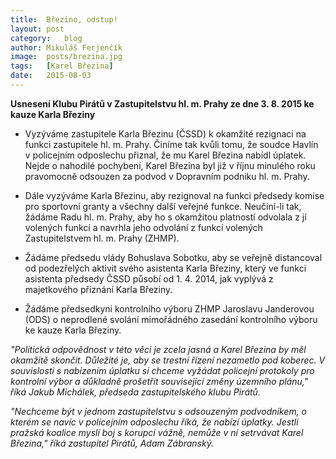 ```yaml
---
title:	Březino, odstup!
layout:	post
category:	blog
author:	Mikuláš Ferjenčík
image:	posts/brezina.jpg
tags:	[Karel Březina]
date:	2015-08-03
---
```


**Usnesení Klubu Pirátů v Zastupitelstvu hl. m. Prahy ze dne 3. 8. 2015 ke kauze Karla Březiny**

* Vyzýváme zastupitele Karla Březinu (ČSSD) k okamžité rezignaci na funkci zastupitele hl. m. Prahy. Činíme tak kvůli tomu, že soudce Havlín v policejním odposlechu přiznal, že mu Karel Březina nabídl úplatek. Nejde o nahodilé pochybení, Karel Březina byl již v říjnu minulého roku pravomocně odsouzen za podvod v Dopravním podniku hl. m. Prahy. 

* Dále vyzýváme Karla Březinu, aby rezignoval na funkci předsedy komise pro sportovní granty a všechny další veřejné funkce. Neučiní-li tak, žádáme Radu hl. m. Prahy, aby ho s okamžitou platností odvolala z jí volených funkcí a navrhla jeho odvolání z funkcí volených Zastupitelstvem hl. m. Prahy (ZHMP).

* Žádáme předsedu vlády Bohuslava Sobotku, aby se veřejně distancoval od podezřelých aktivit svého asistenta Karla Březiny, který ve funkci asistenta předsedy ČSSD působí od 1. 4. 2014, jak vyplývá z majetkového přiznání Karla Březiny. 

* Žádáme předsedkyni kontrolního výboru ZHMP Jaroslavu Janderovou (ODS) o neprodlené svolání mimořádného zasedání kontrolního výboru ke kauze Karla Březiny.

*"Politická odpovědnost v této věci je zcela jasná a Karel Březina by měl okamžitě skončit. Důležité je, aby se trestní řízení nezametlo pod koberec. V souvislosti s nabízením úplatku si chceme vyžádat policejní protokoly pro kontrolní výbor a důkladně prošetřit související změny územního plánu," říká Jakub Michálek, předseda zastupitelského klubu Pirátů.*

*"Nechceme být v jednom zastupitelstvu s odsouzeným podvodníkem, o kterém se navíc v policejním odposlechu říká, že nabízí úplatky. Jestli pražská koalice myslí boj s korupcí vážně, nemůže v ní setrvávat Karel Březina," říká zastupitel Pirátů, Adam Zábranský.*


